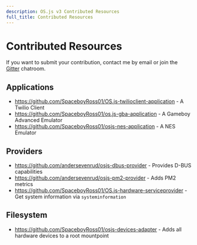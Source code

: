 ```yaml
---
description: OS.js v3 Contributed Resources
full_title: Contributed Resources
---
```


# Contributed Resources

If you want to submit your contribution, contact me by email or join the [Gitter](https://gitter.im/os-js/OS.js) chatroom.

## Applications

* https://github.com/SpaceboyRoss01/OS.js-twilioclient-application - A Twilio Client
* https://github.com/SpaceboyRoss01/os.js-gba-application - A Gameboy Advanced Emulator
* https://github.com/SpaceboyRoss01/osjs-nes-application - A NES Emulator

## Providers

* https://github.com/andersevenrud/osjs-dbus-provider - Provides D-BUS capabilities
* https://github.com/andersevenrud/osjs-pm2-provider - Adds PM2 metrics
* https://github.com/SpaceboyRoss01/OS.js-hardware-serviceprovider - Get system information via `systeminformation`

## Filesystem

* https://github.com/SpaceboyRoss01/osjs-devices-adapter - Adds all hardware devices to a root mountpoint
